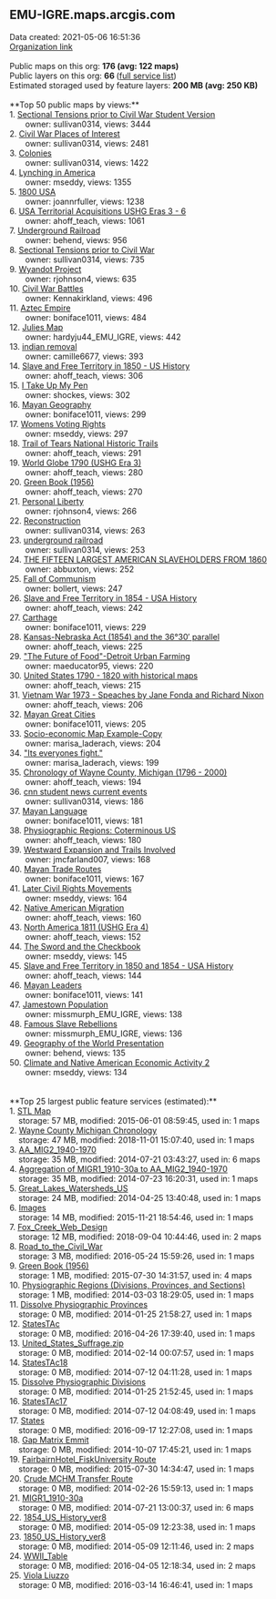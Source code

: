 <h2>EMU-IGRE.maps.arcgis.com</h2> Data created: 2021-05-06 16:51:36 <br /><a target='new' href='https://EMU-IGRE.maps.arcgis.com'>Organization link</a><br /><br />Public maps on this org: <b>176 (avg: 122 maps)</b><br />Public layers on this org: <b>66 </b>(<a target='new' href='https://services.arcgis.com/6Js2j2vlKnHbGkut/ArcGIS/rest/services'>full service list</a>)<br />Estimated storaged used by feature layers: <b>200 MB (avg: 250 KB)</b><br /><br />**Top 50 public maps by views:**<br />  1. <a target='new' href='https://www.arcgis.com/home/item.html?id=37bb3e4ace114a9f9c3f1ab56849e3fb'>Sectional Tensions prior to Civil War Student Version</a> <br />  &nbsp;&nbsp;&nbsp;&nbsp; &nbsp;&nbsp;owner: sullivan0314, views: 3444<br />  2. <a target='new' href='https://www.arcgis.com/home/item.html?id=23b34f28befb4b4aa3853671b7c12bc1'>Civil War Places of Interest</a> <br />  &nbsp;&nbsp;&nbsp;&nbsp; &nbsp;&nbsp;owner: sullivan0314, views: 2481<br />  3. <a target='new' href='https://www.arcgis.com/home/item.html?id=13c8de701efc42b28c6d0265c28b8064'>Colonies</a> <br />  &nbsp;&nbsp;&nbsp;&nbsp; &nbsp;&nbsp;owner: sullivan0314, views: 1422<br />  4. <a target='new' href='https://www.arcgis.com/home/item.html?id=12725b8a46484169b02bbe9aae1f207f'>Lynching in America</a> <br />  &nbsp;&nbsp;&nbsp;&nbsp; &nbsp;&nbsp;owner: mseddy, views: 1355<br />  5. <a target='new' href='https://www.arcgis.com/home/item.html?id=5955e126ae76448aa419698a1d1e8a40'>1800 USA</a> <br />  &nbsp;&nbsp;&nbsp;&nbsp; &nbsp;&nbsp;owner: joannrfuller, views: 1238<br />  6. <a target='new' href='https://www.arcgis.com/home/item.html?id=4295867c72094e7da21a5c1fd85d9100'>USA Territorial Acquisitions USHG Eras 3 - 6</a> <br />  &nbsp;&nbsp;&nbsp;&nbsp; &nbsp;&nbsp;owner: ahoff_teach, views: 1061<br />  7. <a target='new' href='https://www.arcgis.com/home/item.html?id=51512dc7e33047cebf9cd2f649a638bd'>Underground Railroad</a> <br />  &nbsp;&nbsp;&nbsp;&nbsp; &nbsp;&nbsp;owner: behend, views: 956<br />  8. <a target='new' href='https://www.arcgis.com/home/item.html?id=078a54810c4c424fb5a937f2debcd2e7'>Sectional Tensions prior to Civil War</a> <br />  &nbsp;&nbsp;&nbsp;&nbsp; &nbsp;&nbsp;owner: sullivan0314, views: 735<br />  9. <a target='new' href='https://www.arcgis.com/home/item.html?id=3de3bf9b570b422fbd83e29b25ad8d73'>Wyandot Project</a> <br />  &nbsp;&nbsp;&nbsp;&nbsp; &nbsp;&nbsp;owner: rjohnson4, views: 635<br />  10. <a target='new' href='https://www.arcgis.com/home/item.html?id=6a2a57eb16b24701896c6f0346048539'>Civil War Battles</a> <br />  &nbsp;&nbsp;&nbsp;&nbsp; &nbsp;&nbsp;owner: Kennakirkland, views: 496<br />  11. <a target='new' href='https://www.arcgis.com/home/item.html?id=5bfd68c5a4874daab3cddea682a0fd88'>Aztec Empire</a> <br />  &nbsp;&nbsp;&nbsp;&nbsp; &nbsp;&nbsp;owner: boniface1011, views: 484<br />  12. <a target='new' href='https://www.arcgis.com/home/item.html?id=73bd3890439346538736ca3bbd16ff8f'>Julies Map</a> <br />  &nbsp;&nbsp;&nbsp;&nbsp; &nbsp;&nbsp;owner: hardyju44_EMU_IGRE, views: 442<br />  13. <a target='new' href='https://www.arcgis.com/home/item.html?id=45d0618a497b4698b4dc6c6a8243fecb'>indian removal</a> <br />  &nbsp;&nbsp;&nbsp;&nbsp; &nbsp;&nbsp;owner: camille6677, views: 393<br />  14. <a target='new' href='https://www.arcgis.com/home/item.html?id=7af128207ca640a682da2fe767410241'>Slave and Free Territory in 1850  - US History</a> <br />  &nbsp;&nbsp;&nbsp;&nbsp; &nbsp;&nbsp;owner: ahoff_teach, views: 306<br />  15. <a target='new' href='https://www.arcgis.com/home/item.html?id=1d058fbb7fe2483dbf52cfe66ebdb609'>I Take Up My Pen</a> <br />  &nbsp;&nbsp;&nbsp;&nbsp; &nbsp;&nbsp;owner: shockes, views: 302<br />  16. <a target='new' href='https://www.arcgis.com/home/item.html?id=879a73860f444fef92960650c8055ea0'>Mayan Geography</a> <br />  &nbsp;&nbsp;&nbsp;&nbsp; &nbsp;&nbsp;owner: boniface1011, views: 299<br />  17. <a target='new' href='https://www.arcgis.com/home/item.html?id=dcae96c320474063adc4ef9b12dc3539'>Womens Voting Rights</a> <br />  &nbsp;&nbsp;&nbsp;&nbsp; &nbsp;&nbsp;owner: mseddy, views: 297<br />  18. <a target='new' href='https://www.arcgis.com/home/item.html?id=cfad452ebaeb4891986df5ff07de60e9'>Trail of Tears National Historic Trails</a> <br />  &nbsp;&nbsp;&nbsp;&nbsp; &nbsp;&nbsp;owner: ahoff_teach, views: 291<br />  19. <a target='new' href='https://www.arcgis.com/home/item.html?id=18c3539021264d9fa81e84ed3eaf5f9e'>World Globe 1790 (USHG Era 3)</a> <br />  &nbsp;&nbsp;&nbsp;&nbsp; &nbsp;&nbsp;owner: ahoff_teach, views: 280<br />  20. <a target='new' href='https://www.arcgis.com/home/item.html?id=4cb446d5cf154b3794d56ec2644f689b'>Green Book (1956)</a> <br />  &nbsp;&nbsp;&nbsp;&nbsp; &nbsp;&nbsp;owner: ahoff_teach, views: 270<br />  21. <a target='new' href='https://www.arcgis.com/home/item.html?id=ca5ae50427b6457e8ba44c5a29ed59db'>Personal Liberty</a> <br />  &nbsp;&nbsp;&nbsp;&nbsp; &nbsp;&nbsp;owner: rjohnson4, views: 266<br />  22. <a target='new' href='https://www.arcgis.com/home/item.html?id=d2d75d08db4c426da4bec22cfe4bf45c'>Reconstruction</a> <br />  &nbsp;&nbsp;&nbsp;&nbsp; &nbsp;&nbsp;owner: sullivan0314, views: 263<br />  23. <a target='new' href='https://www.arcgis.com/home/item.html?id=bd6e15308c044c0b8f83275f3837cbe7'>underground railroad</a> <br />  &nbsp;&nbsp;&nbsp;&nbsp; &nbsp;&nbsp;owner: sullivan0314, views: 253<br />  24. <a target='new' href='https://www.arcgis.com/home/item.html?id=d7dacc65fcb3424e91de9fcf9d7e82d9'>THE FIFTEEN LARGEST AMERICAN SLAVEHOLDERS FROM 1860</a> <br />  &nbsp;&nbsp;&nbsp;&nbsp; &nbsp;&nbsp;owner: abbuxton, views: 252<br />  25. <a target='new' href='https://www.arcgis.com/home/item.html?id=7dada074de4d43e28e2e6af8e5e8fcdb'>Fall of Communism</a> <br />  &nbsp;&nbsp;&nbsp;&nbsp; &nbsp;&nbsp;owner: bollert, views: 247<br />  26. <a target='new' href='https://www.arcgis.com/home/item.html?id=b7d21acfd05f43fdb181329a15a52fc5'>Slave and Free Territory in 1854  - USA History</a> <br />  &nbsp;&nbsp;&nbsp;&nbsp; &nbsp;&nbsp;owner: ahoff_teach, views: 242<br />  27. <a target='new' href='https://www.arcgis.com/home/item.html?id=0fa8e8bc433d4c85a494b284e0938ee8'>Carthage</a> <br />  &nbsp;&nbsp;&nbsp;&nbsp; &nbsp;&nbsp;owner: boniface1011, views: 229<br />  28. <a target='new' href='https://www.arcgis.com/home/item.html?id=0525faa92b8c4ca4b7512f1c412cc923'>Kansas-Nebraska Act (1854) and the 36°30′ parallel</a> <br />  &nbsp;&nbsp;&nbsp;&nbsp; &nbsp;&nbsp;owner: ahoff_teach, views: 225<br />  29. <a target='new' href='https://www.arcgis.com/home/item.html?id=e6b5f9048a2e4fc397a4ea05a79ce0ba'>"The Future of Food"-Detroit Urban Farming</a> <br />  &nbsp;&nbsp;&nbsp;&nbsp; &nbsp;&nbsp;owner: maeducator95, views: 220<br />  30. <a target='new' href='https://www.arcgis.com/home/item.html?id=0e7050905c8c4765bf8c6f7a4ab98996'>United States 1790 - 1820 with historical maps</a> <br />  &nbsp;&nbsp;&nbsp;&nbsp; &nbsp;&nbsp;owner: ahoff_teach, views: 215<br />  31. <a target='new' href='https://www.arcgis.com/home/item.html?id=627eb22b874442d4891ddc7579eabc72'>Vietnam War 1973 -  Speaches by Jane Fonda and Richard Nixon</a> <br />  &nbsp;&nbsp;&nbsp;&nbsp; &nbsp;&nbsp;owner: ahoff_teach, views: 206<br />  32. <a target='new' href='https://www.arcgis.com/home/item.html?id=fa9166a2157b4a1891e6561a282f26e2'>Mayan Great Cities</a> <br />  &nbsp;&nbsp;&nbsp;&nbsp; &nbsp;&nbsp;owner: boniface1011, views: 205<br />  33. <a target='new' href='https://www.arcgis.com/home/item.html?id=962b6ae56c9f409bbfa4364c387772b4'>Socio-economic Map Example-Copy</a> <br />  &nbsp;&nbsp;&nbsp;&nbsp; &nbsp;&nbsp;owner: marisa_laderach, views: 204<br />  34. <a target='new' href='https://www.arcgis.com/home/item.html?id=bc682a15e6b546f7b726ce802ff5bb6e'>"Its everyones fight."</a> <br />  &nbsp;&nbsp;&nbsp;&nbsp; &nbsp;&nbsp;owner: marisa_laderach, views: 199<br />  35. <a target='new' href='https://www.arcgis.com/home/item.html?id=b68b2ff695614264a3216fa44eff8c1a'>Chronology of Wayne County, Michigan (1796 - 2000)</a> <br />  &nbsp;&nbsp;&nbsp;&nbsp; &nbsp;&nbsp;owner: ahoff_teach, views: 194<br />  36. <a target='new' href='https://www.arcgis.com/home/item.html?id=f42c73d64a3e413a91c7977723ae3c0d'>cnn student news current events</a> <br />  &nbsp;&nbsp;&nbsp;&nbsp; &nbsp;&nbsp;owner: sullivan0314, views: 186<br />  37. <a target='new' href='https://www.arcgis.com/home/item.html?id=45121cd2d6cc461c8582739411800226'>Mayan Language</a> <br />  &nbsp;&nbsp;&nbsp;&nbsp; &nbsp;&nbsp;owner: boniface1011, views: 181<br />  38. <a target='new' href='https://www.arcgis.com/home/item.html?id=ea6ac78e51644f1b99ef1a9d04e2d944'>Physiographic Regions: Coterminous US</a> <br />  &nbsp;&nbsp;&nbsp;&nbsp; &nbsp;&nbsp;owner: ahoff_teach, views: 180<br />  39. <a target='new' href='https://www.arcgis.com/home/item.html?id=e4a9999b1a964c05adc45b734f7c6687'>Westward Expansion and Trails Involved</a> <br />  &nbsp;&nbsp;&nbsp;&nbsp; &nbsp;&nbsp;owner: jmcfarland007, views: 168<br />  40. <a target='new' href='https://www.arcgis.com/home/item.html?id=99b9bb35094d4cd6b5d38d162cbc55fc'>Mayan Trade Routes</a> <br />  &nbsp;&nbsp;&nbsp;&nbsp; &nbsp;&nbsp;owner: boniface1011, views: 167<br />  41. <a target='new' href='https://www.arcgis.com/home/item.html?id=061544a465f4477284c1a4a2c59818bd'>Later Civil Rights Movements</a> <br />  &nbsp;&nbsp;&nbsp;&nbsp; &nbsp;&nbsp;owner: mseddy, views: 164<br />  42. <a target='new' href='https://www.arcgis.com/home/item.html?id=d99132a82c5e430d922e4d217767775b'>Native American Migration</a> <br />  &nbsp;&nbsp;&nbsp;&nbsp; &nbsp;&nbsp;owner: ahoff_teach, views: 160<br />  43. <a target='new' href='https://www.arcgis.com/home/item.html?id=087583ad777341998d69b5cc1ee16552'>North America 1811  (USHG Era 4)</a> <br />  &nbsp;&nbsp;&nbsp;&nbsp; &nbsp;&nbsp;owner: ahoff_teach, views: 152<br />  44. <a target='new' href='https://www.arcgis.com/home/item.html?id=a41f6585176c4d3e8c3bd5abe13200db'>The Sword and the Checkbook</a> <br />  &nbsp;&nbsp;&nbsp;&nbsp; &nbsp;&nbsp;owner: mseddy, views: 145<br />  45. <a target='new' href='https://www.arcgis.com/home/item.html?id=8a34e536858040fcb4d1c4c1a68fe96e'>Slave and Free Territory in 1850 and 1854  - USA History</a> <br />  &nbsp;&nbsp;&nbsp;&nbsp; &nbsp;&nbsp;owner: ahoff_teach, views: 144<br />  46. <a target='new' href='https://www.arcgis.com/home/item.html?id=813664ea183c48ad8c75f64fb73607d6'>Mayan Leaders</a> <br />  &nbsp;&nbsp;&nbsp;&nbsp; &nbsp;&nbsp;owner: boniface1011, views: 141<br />  47. <a target='new' href='https://www.arcgis.com/home/item.html?id=b451ca6d60d3428d8a84f212c04e7711'>Jamestown Population</a> <br />  &nbsp;&nbsp;&nbsp;&nbsp; &nbsp;&nbsp;owner: missmurph_EMU_IGRE, views: 138<br />  48. <a target='new' href='https://www.arcgis.com/home/item.html?id=3fd43e8674f14123a2fa97ac72dd516a'>Famous Slave Rebellions</a> <br />  &nbsp;&nbsp;&nbsp;&nbsp; &nbsp;&nbsp;owner: missmurph_EMU_IGRE, views: 136<br />  49. <a target='new' href='https://www.arcgis.com/home/item.html?id=74e53d32c6e34beda72aa1de0a157cd3'>Geography of the World Presentation</a> <br />  &nbsp;&nbsp;&nbsp;&nbsp; &nbsp;&nbsp;owner: behend, views: 135<br />  50. <a target='new' href='https://www.arcgis.com/home/item.html?id=f9880b2cc8db42a6a6b8155c243a871a'>Climate and Native American Economic Activity 2</a> <br />  &nbsp;&nbsp;&nbsp;&nbsp; &nbsp;&nbsp;owner: mseddy, views: 134<br /><br /><br />**Top 25 largest public feature services (estimated):**<br /> 1. <a target='new' href='https://www.arcgis.com/home/item.html?id=9ab96937682a42bf86c6ae979a9c3558'>STL Map</a><br /> &nbsp;&nbsp;&nbsp;&nbsp;storage: 57 MB, modified: 2015-06-01 08:59:45,  used in: 1 maps<br /> 2. <a target='new' href='https://www.arcgis.com/home/item.html?id=df7a2a1391624093bd0a6ff7f36c5fd2'>Wayne County Michigan Chronology</a><br /> &nbsp;&nbsp;&nbsp;&nbsp;storage: 47 MB, modified: 2018-11-01 15:07:40,  used in: 1 maps<br /> 3. <a target='new' href='https://www.arcgis.com/home/item.html?id=8d4e8a2d81e64422ba96ee0bb966e85e'>AA_MIG2_1940-1970</a><br /> &nbsp;&nbsp;&nbsp;&nbsp;storage: 35 MB, modified: 2014-07-21 03:43:27,  used in: 6 maps<br /> 4. <a target='new' href='https://www.arcgis.com/home/item.html?id=8672b703e6f44ba7a94247dee338a095'>Aggregation of MIGR1_1910-30a to AA_MIG2_1940-1970</a><br /> &nbsp;&nbsp;&nbsp;&nbsp;storage: 35 MB, modified: 2014-07-23 16:20:31,  used in: 1 maps<br /> 5. <a target='new' href='https://www.arcgis.com/home/item.html?id=aca0762c42764c5cbd6642f49c6746a6'>Great_Lakes_Watersheds_US</a><br /> &nbsp;&nbsp;&nbsp;&nbsp;storage: 24 MB, modified: 2014-04-25 13:40:48,  used in: 1 maps<br /> 6. <a target='new' href='https://www.arcgis.com/home/item.html?id=961dd7e0e8d54234b4a42392737ed02e'>Images</a><br /> &nbsp;&nbsp;&nbsp;&nbsp;storage: 14 MB, modified: 2015-11-21 18:54:46,  used in: 1 maps<br /> 7. <a target='new' href='https://www.arcgis.com/home/item.html?id=d68a4cd22b21419ba7a5d596a0c0433d'>Fox_Creek_Web_Design</a><br /> &nbsp;&nbsp;&nbsp;&nbsp;storage: 12 MB, modified: 2018-09-04 10:44:46,  used in: 2 maps<br /> 8. <a target='new' href='https://www.arcgis.com/home/item.html?id=83702533da4c4444b4987a9c14e94310'>Road_to_the_Civil_War</a><br /> &nbsp;&nbsp;&nbsp;&nbsp;storage: 3 MB, modified: 2016-05-24 15:59:26,  used in: 1 maps<br /> 9. <a target='new' href='https://www.arcgis.com/home/item.html?id=866b348e0cd741d48392e8d59c29c252'>Green Book (1956)</a><br /> &nbsp;&nbsp;&nbsp;&nbsp;storage: 1 MB, modified: 2015-07-30 14:31:57,  used in: 4 maps<br /> 10. <a target='new' href='https://www.arcgis.com/home/item.html?id=6a81434a416646e38d8f8f4f40fec5a7'>Physiographic Regions (Divisions, Provinces, and Sections)</a><br /> &nbsp;&nbsp;&nbsp;&nbsp;storage: 1 MB, modified: 2014-03-03 18:29:05,  used in: 1 maps<br /> 11. <a target='new' href='https://www.arcgis.com/home/item.html?id=ba5a560bc0754544b1ca2957e7ccb8d5'>Dissolve Physiographic Provinces</a><br /> &nbsp;&nbsp;&nbsp;&nbsp;storage: 0 MB, modified: 2014-01-25 21:58:27,  used in: 1 maps<br /> 12. <a target='new' href='https://www.arcgis.com/home/item.html?id=ed0aedc23cc34a6ea8560375a40544a8'>StatesTAc</a><br /> &nbsp;&nbsp;&nbsp;&nbsp;storage: 0 MB, modified: 2016-04-26 17:39:40,  used in: 1 maps<br /> 13. <a target='new' href='https://www.arcgis.com/home/item.html?id=d7c4938add1b40ac9243bd0831ad1cd4'>United_States_Suffrage.zip</a><br /> &nbsp;&nbsp;&nbsp;&nbsp;storage: 0 MB, modified: 2014-02-14 00:07:57,  used in: 1 maps<br /> 14. <a target='new' href='https://www.arcgis.com/home/item.html?id=032203baa6d64572ab54021f3cb755c0'>StatesTAc18</a><br /> &nbsp;&nbsp;&nbsp;&nbsp;storage: 0 MB, modified: 2014-07-12 04:11:28,  used in: 1 maps<br /> 15. <a target='new' href='https://www.arcgis.com/home/item.html?id=45d400adfa9e4914980c91d307b4792d'>Dissolve Physiographic Divisions</a><br /> &nbsp;&nbsp;&nbsp;&nbsp;storage: 0 MB, modified: 2014-01-25 21:52:45,  used in: 1 maps<br /> 16. <a target='new' href='https://www.arcgis.com/home/item.html?id=0bd2bc6166cc4fc5a51d47516821f39f'>StatesTAc17</a><br /> &nbsp;&nbsp;&nbsp;&nbsp;storage: 0 MB, modified: 2014-07-12 04:08:49,  used in: 1 maps<br /> 17. <a target='new' href='https://www.arcgis.com/home/item.html?id=33c8eda54106480984e37362198c83b6'>States</a><br /> &nbsp;&nbsp;&nbsp;&nbsp;storage: 0 MB, modified: 2016-09-17 12:27:08,  used in: 1 maps<br /> 18. <a target='new' href='https://www.arcgis.com/home/item.html?id=997d80a9e0ad4d8793034dd54227aa61'>Gap Matrix Emmit</a><br /> &nbsp;&nbsp;&nbsp;&nbsp;storage: 0 MB, modified: 2014-10-07 17:45:21,  used in: 1 maps<br /> 19. <a target='new' href='https://www.arcgis.com/home/item.html?id=9406be6c49a44bc2b0ada3542cc8769e'>FairbairnHotel_FiskUniversity Route</a><br /> &nbsp;&nbsp;&nbsp;&nbsp;storage: 0 MB, modified: 2015-07-30 14:34:47,  used in: 1 maps<br /> 20. <a target='new' href='https://www.arcgis.com/home/item.html?id=8a2fe776c0db4e9198d2674f51ce464f'>Crude MCHM Transfer Route</a><br /> &nbsp;&nbsp;&nbsp;&nbsp;storage: 0 MB, modified: 2014-02-26 15:59:13,  used in: 1 maps<br /> 21. <a target='new' href='https://www.arcgis.com/home/item.html?id=9fedfde8dfc642468b132fd698b82d10'>MIGR1_1910-30a</a><br /> &nbsp;&nbsp;&nbsp;&nbsp;storage: 0 MB, modified: 2014-07-21 13:00:37,  used in: 6 maps<br /> 22. <a target='new' href='https://www.arcgis.com/home/item.html?id=b4869ffad46b4dbab7f322b0b25e89a6'>1854_US_History_ver8</a><br /> &nbsp;&nbsp;&nbsp;&nbsp;storage: 0 MB, modified: 2014-05-09 12:23:38,  used in: 1 maps<br /> 23. <a target='new' href='https://www.arcgis.com/home/item.html?id=1250762c7786472ca36438cfe75e3cb9'>1850_US_History_ver8</a><br /> &nbsp;&nbsp;&nbsp;&nbsp;storage: 0 MB, modified: 2014-05-09 12:11:46,  used in: 2 maps<br /> 24. <a target='new' href='https://www.arcgis.com/home/item.html?id=9bdc4183737c4e22a30d87cca112103a'>WWII_Table</a><br /> &nbsp;&nbsp;&nbsp;&nbsp;storage: 0 MB, modified: 2016-04-05 12:18:34,  used in: 2 maps<br /> 25. <a target='new' href='https://www.arcgis.com/home/item.html?id=fd24e454374641a0aac62d7ca649e09c'>Viola Liuzzo</a><br /> &nbsp;&nbsp;&nbsp;&nbsp;storage: 0 MB, modified: 2016-03-14 16:46:41,  used in: 1 maps<br />